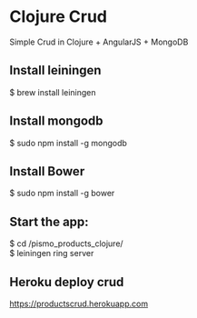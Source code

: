 Clojure Crud
======

Simple Crud in Clojure + AngularJS + MongoDB


Install leiningen
-------------------------------------------------------------
$ brew install leiningen

Install mongodb
--------------------------------------------------------------
$ sudo npm install -g mongodb<br>

Install Bower
--------------------------------------------------------------
$ sudo npm install -g bower

Start the app:
--------------------------------------------------------------

$ cd /pismo_products_clojure/<br>
$ leiningen ring server

Heroku deploy crud
--------------------------------------------------------------
https://productscrud.herokuapp.com
